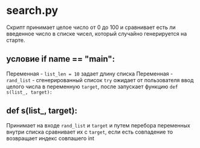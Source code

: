 # search.py

Скрипт принимает целое число от 0 до 100 и сравнивает есть ли введенное число в списке чисел, который случайно генерируется на старте.

## условие if __name__ == "__main__":

Переменная - `list_len = 10` задает длину списка
Переменная - `rand_list` - сгенерированный список
`try` ожидает от пользователя ввод целого числа в переменную `target`, после запускает функцию `def s(list_, target):`

## def s(list_, target):

Принимает на входе `rand_list` и `target` и путем перебора переменных внутри списка сравнивает их с `target`, если есть совпадение то возвращает индекс совпашего int
